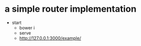 # a simple router implementation

- start
    - bower i
    - serve
    - http://127.0.0.1:3000/example/